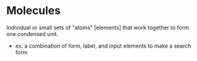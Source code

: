 Molecules
=========

Individual or small sets of "atoms" [elements] that work together to form one condensed unit.

- ex. a combination of form, label, and input elements to make a search form
